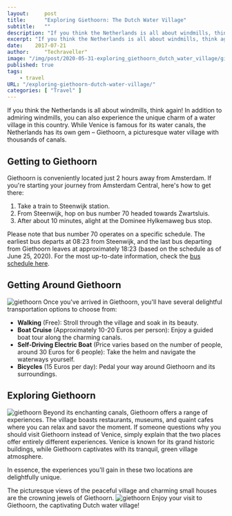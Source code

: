 ```yaml
---
layout:     post
title:      "Exploring Giethoorn: The Dutch Water Village"
subtitle:   ""
description: "If you think the Netherlands is all about windmills, think again! In addition to admiring windmills, you can also experience the unique charm of a water village in this country"
excerpt: "If you think the Netherlands is all about windmills, think again! In addition to admiring windmills, you can also experience the unique charm of a water village in this country"
date:    2017-07-21
author:     "Techraveller"
image: "/img/post/2020-05-31-exploring_giethoorn_dutch_water_village/giethoorn6.jpg"
published: true 
tags:
    - travel 
URL: "/exploring-giethoorn-dutch-water-village/"
categories: [ "Travel" ]    
---
```


If you think the Netherlands is all about windmills, think again! In addition to admiring windmills, you can also experience the unique charm of a water village in this country. While Venice is famous for its water canals, the Netherlands has its own gem – Giethoorn, a picturesque water village with thousands of canals.

## Getting to Giethoorn

Giethoorn is conveniently located just 2 hours away from Amsterdam. If you're starting your journey from Amsterdam Central, here's how to get there:

1. Take a train to Steenwijk station.
2. From Steenwijk, hop on bus number 70 headed towards Zwartsluis.
3. After about 10 minutes, alight at the Dominee Hylkemaweg bus stop.

Please note that bus number 70 operates on a specific schedule. The earliest bus departs at 08:23 from Steenwijk, and the last bus departing from Giethoorn leaves at approximately 18:23 (based on the schedule as of June 25, 2020). For the most up-to-date information, check the [bus schedule here](https://moovitapp.com/index/en/public_transit-line-70-Netherlands-101-11030-231949-0).

## Getting Around Giethoorn
![giethoorn](/img/post/2020-05-31-exploring_giethoorn_dutch_water_village/giethoorn3.jpg)
Once you've arrived in Giethoorn, you'll have several delightful transportation options to choose from:

- **Walking** (Free): Stroll through the village and soak in its beauty.
- **Boat Cruise** (Approximately 10-20 Euros per person): Enjoy a guided boat tour along the charming canals.
- **Self-Driving Electric Boat** (Price varies based on the number of people, around 30 Euros for 6 people): Take the helm and navigate the waterways yourself.
- **Bicycles** (15 Euros per day): Pedal your way around Giethoorn and its surroundings.

## Exploring Giethoorn
![giethoorn](/img/post/2020-05-31-exploring_giethoorn_dutch_water_village/giethoorn5.jpg)
Beyond its enchanting canals, Giethoorn offers a range of experiences. The village boasts restaurants, museums, and quaint cafes where you can relax and savor the moment. If someone questions why you should visit Giethoorn instead of Venice, simply explain that the two places offer entirely different experiences. Venice is known for its grand historic buildings, while Giethoorn captivates with its tranquil, green village atmosphere.

In essence, the experiences you'll gain in these two locations are delightfully unique.

The picturesque views of the peaceful village and charming small houses are the crowning jewels of Giethoorn.
![giethoorn](/img/post/2020-05-31-exploring_giethoorn_dutch_water_village/giethoorn7.jpg)
Enjoy your visit to Giethoorn, the captivating Dutch water village!